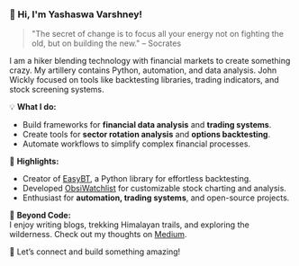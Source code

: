 ### 👋 Hi, I'm Yashaswa Varshney!  

> "The secret of change is to focus all your energy not on fighting the old, but on building the new." – Socrates  

I am a hiker blending technology with financial markets to create something crazy. My artillery contains Python, automation, and data analysis. John Wickly focused on tools like backtesting libraries, trading indicators, and stock screening systems.  

💡 **What I do:**  
- Build frameworks for **financial data analysis** and **trading systems**.  
- Create tools for **sector rotation analysis** and **options backtesting**.  
- Automate workflows to simplify complex financial processes.  

🌟 **Highlights:**  
- Creator of [EasyBT](https://github.com/yswa-var/EasyBt), a Python library for effortless backtesting.  
- Developed [ObsiWatchlist](https://github.com/yswa-var/obsiWatchlist) for customizable stock charting and analysis.  
- Enthusiast for **automation, trading systems**, and open-source projects.  

🌱 **Beyond Code:**  
I enjoy writing blogs, trekking Himalayan trails, and exploring the wilderness. Check out my thoughts on [Medium](https://medium.com/@yashaswa).  

🚀 Let’s connect and build something amazing!  
